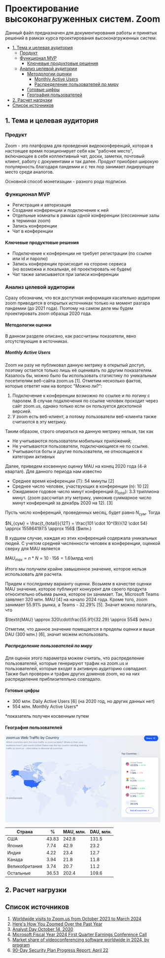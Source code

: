# Проектирование высоконагруженных систем. Zoom

Данный файл предназначен для документирования работы и принятых решений
в рамках курса проектирования высоконагруженных систем.

<!-- mtoc-start -->

* [1. Тема и целевая аудитория](#1-тема-и-целевая-аудитория)
  * [Продукт](#продукт)
  * [Функционал MVP](#функционал-mvp)
    * [Ключевые продуктовые решения](#ключевые-продуктовые-решения)
  * [Анализ целевой аудитории](#анализ-целевой-аудитории)
    * [Методологии оценки](#методологии-оценки)
      * [Monthly Active Users](#monthly-active-users)
      * [Распределение пользователей по миру](#распределение-пользователей-по-миру)
    * [Готовые цифры](#готовые-цифры)
    * [География пользователей](#география-пользователей)
* [2. Расчет нагрузки](#2-расчет-нагрузки)
* [Список источников](#список-источников)

<!-- mtoc-end -->

## 1. Тема и целевая аудитория

### Продукт

Zoom - это платформа для проведения видеоконференций, которая в настоящее время
позиционирует себя как "рабочее место", включающее в себя коллективный чат,
доски, заметки, почтовый клиент, работу с документами и так далее.
Продукт приобрел широкую популярность благодаря пандемии и с тех пор занимает
лидирующее место среди аналогов.

Основной способ монетизации - разного рода подписки.

### Функционал MVP

* Регистрация и авторизация
* Создание конференции и подключение к ней
* Отдельные комнаты в рамках одной конференции (сессионные залы в терминах zoom)
* Запись конференции
* Чат в конференции

#### Ключевые продуктовые решения

* Подключение к конференции не требует регистрации (по ссылке или id и паролю)
* Запись конференции происходит на стороне сервиса  
  (но возможна и локальная, её проектировать не будем)
* Чат также записывается при записи конференции

### Анализ целевой аудитории

Сразу обозначим, что вся доступная информация касательно аудитории zoom
приводится в открытых источниках только на момент разгара пандемии
(до 2021 года). Поэтому на самом деле мы будем проектировать zoom образца 2020 года.

#### Методологии оценки

В данном разделе описано, как рассчитаны показатели, явно отсутствующие в источниках.

##### Monthly Active Users

Zoom ни разу не публиковал данную метрику в открытый доступ, поэтому остается только
лишь её оценивать по другим показателям.
Казалось бы, можно было бы использовать статистику по уникальным посетителям
веб-сайта zoom.us [1]. Отметим несколько фактов, которые ответят нам на
вопрос "Можно ли?":

1. Подключение к конференции возможно по ссылке и по логину с паролем. В
   случае подключения по ссылке человек проходит через сайт zoom.us, однако
   только если он пользуется десктопной версией.
2. У zoom есть веб-клиент, а потому пользователи веб-клиента также
   считаются в эту метрику.

Таким образом, строго опираться на данную метрику нельзя, так как

* Не учитываются пользователи мобильных приложений;
* Не учитываются пользователи, подключающиеся не по ссылке.
* Учитываются боты и другие пользователи, не относящиеся к категории активных

Далее, приведем косвенную оценку MAU на конец 2020 года (4-й квартал).
Для данного периода нам известно

* Среднее время конференции (T): 54 минуты  [2]
* Среднее число человек, участвующих в конференции (n): 10  [2]
* Ожидаемое годовое число минут конференций ($t_{total}$): 3.3 триллиона минут.
   (zoom рассчитал эту метрику, умножив суммарное число минут конференций
   за декабрь 2020 на 12). [3]

Пусть число конференций, проведенных месяц, будет равно $N_{сум}$.
Тогда

$N_{сум} = \frac{t_{total}}{12T} = \frac{101 \cdot 10^{9}}{12 \cdot 54} \approx 155864197.5 \approx 156$ ($млн.)

В худшем случае, каждая из этих конференций содержала уникальных людей. С учетом
средней численности человек в конференции, оценкой сверху для MAU является

$\textit{MAU}_{max} = n * N = 10 \cdot 156 = 1.6 (млрд. чел)$

Итого мы получили крайне завышенное значение, которое нельзя использовать для расчета.

Придем к последнему варианту оценки. Возьмем в качестве оценки MAU
значение, которое публикует конкурент для своего продукта относительно
объема рынка, которое он занимает.
Так, Microsoft Teams заявляет 320 млн. MAU [4] на начало 2024 года.
Кроме того, zoom занимает 55.91% рынка, а Teams - 32.29% [5]. Значит
можно полагать, что

$\textit{MAU} \approx 320\cdot\frac{55.91}{32.29} \approx 554$ (млн.)

Отметим, что данное значение помещается в пределы оценки и выше
DAU (300 млн.) [6], значит можем использовать.

##### Распределение пользователей по миру

Для оценки этого параметра можем считать, что распределение пользователей,
которые генерируют трафик на zoom.us и пользователей, которые входят
в активную аудиторию совпадают.
Также был проверен и трафик других доменов zoom, но на них распределение
приблизителльно совпадало.

#### Готовые цифры

* 300 млн. Daily Active Users [6] (на 2020 год, но других данных нет)
* 554 млн. Monthly Active Users*

\*показатель получен косвенным путем

#### География пользователей

![image](./img/zoom_geo.jpg)

| Страна         | %     | MAU, млн. | DAU, млн. |
|----------------|-------|-----------|-----------|
| США            | 43.83 | 242.8     | 131.5     |
| Япония         | 7.74  | 42.9      | 23.2      |
| Индия          | 4.22  | 23.4      | 12.7      |
| Канада         | 3.94  | 21.8      | 11.8      |
| Великобритания | 3.74  | 20.7      | 11.2      |
| Остальные      | 36.53 | 202.4     | 109.6     |

## 2. Расчет нагрузки

## Список источников

1. [Worldwide visits to Zoom.us from October 2023 to March 2024](https://www.statista.com/statistics/1259905/zoom-website-traffic/)
2. [Here's How You Zoomed Over the Past Year](https://www.zoom.com/en/blog/how-you-zoomed-over-the-past-year-2021/)
3. [Analyst Day October 14, 2020](https://investors.zoom.us/static-files/cc304d8e-12cd-464d-9546-d0ef22a6e708)
4. [Microsoft Fiscal Year 2024 First Quarter Earnings Conference Call](https://www.microsoft.com/en-us/investor/events/fy-2024/earnings-fy-2024-q1)
5. [Market share of videoconferencing software worldwide in 2024, by program](https://www.statista.com/statistics/1331323/videoconferencing-market-share/)
6. [90-Day Security Plan Progress Report: April 22](http://web.archive.org/web/20200423091751/https://blog.zoom.us/wordpress/2020/04/22/90-day-security-plan-progress-report-april-22/)
